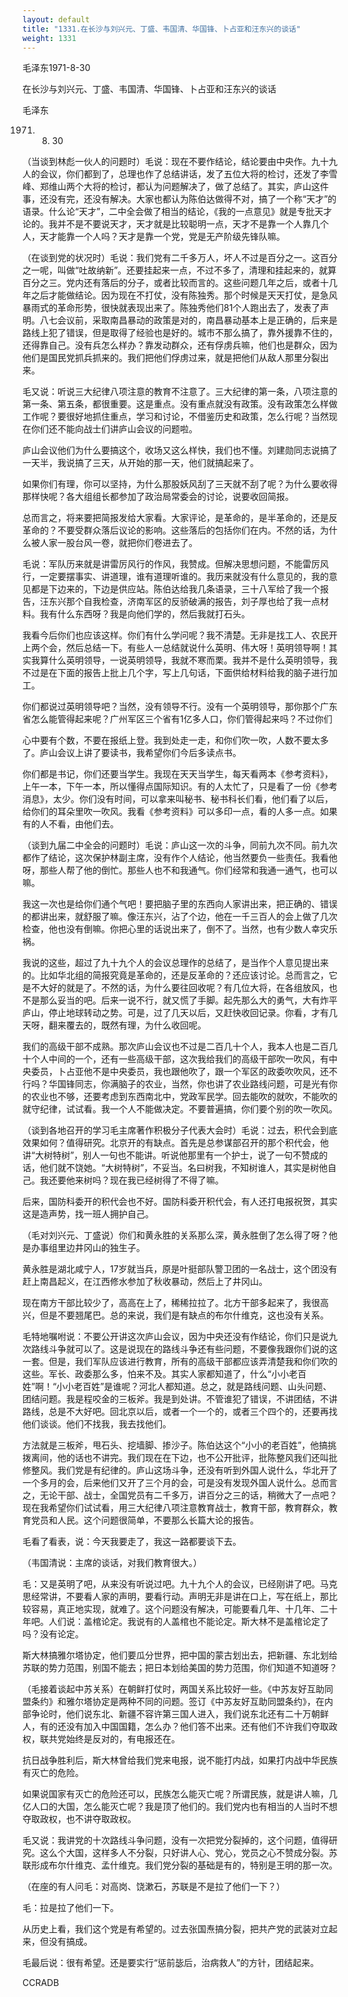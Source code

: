 ```yaml
---
layout: default
title: "1331.在长沙与刘兴元、丁盛、韦国清、华国锋、卜占亚和汪东兴的谈话"
weight: 1331
---
```


毛泽东1971-8-30

在长沙与刘兴元、丁盛、韦国清、华国锋、卜占亚和汪东兴的谈话

毛泽东

1971. 08. 30

（当谈到林彪一伙人的问题时）毛说：现在不要作结论，结论要由中央作。九十九人的会议，你们都到了，总理也作了总结讲话，发了五位大将的检讨，还发了李雪峰、郑维山两个大将的检讨，都认为问题解决了，做了总结了。其实，庐山这件事，还没有完，还没有解决。大家也都认为陈伯达做得不对，搞了一个称“天才”的语录。什么论“天才”，二中全会做了相当的结论，《我的一点意见》就是专批天才论的。我并不是不要说天才，天才就是比较聪明一点，天才不是靠一个人靠几个人，天才能靠一个人吗？天才是靠一个党，党是无产阶级先锋队嘛。

（在谈到党的状况时）毛说：我们党有二千多万人，坏人不过是百分之一。这百分之一呢，叫做“吐故纳新”。还要挂起来一点，不过不多了，清理和挂起来的，就算百分之三。党内还有落后的分子，或者比较而言的。这些问题几年之后，或者十几年之后才能做结论。因为现在不打仗，没有陈独秀。那个时候是天天打仗，是急风暴雨式的革命形势，很快就表现出来了。陈独秀他们81个人跑出去了，发表了声明。八七会议前，采取南昌暴动的政策是对的，南昌暴动基本上是正确的，后来是路线上犯了错误，但是取得了经验也是好的。城市不那么搞了，靠外援靠不住的，还得靠自己。没有兵怎么样办？靠发动群众，还有俘虏兵嘛，他们也是群众，因为他们是国民党抓兵抓来的。我们把他们俘虏过来，就是把他们从敌人那里分裂出来。

毛又说：听说三大纪律八项注意的教育不注意了。三大纪律的第一条，八项注意的第一条、第五条，都很重要。这是重点。没有重点就没有政策。没有政策怎么样做工作呢？要很好地抓住重点，学习和讨论，不借鉴历史和政策，怎么行呢？当然现在你们还不能向战士们讲庐山会议的问题啦。

庐山会议他们为什么要搞这个，收场又这么样快，我们也不懂。刘建勋同志说搞了一天半，我说搞了三天，从开始的那一天，他们就搞起来了。

如果你们有理，你可以坚持，为什么那股妖风刮了三天就不刮了呢？为什么要收得那样快呢？各大组组长都参加了政治局常委会的讨论，说要收回简报。

总而言之，将来要把简报发给大家看。大家评论，是革命的，是半革命的，还是反革命的？不要受群众落后议论的影响。这些落后的包括你们在内。不然的话，为什么被人家一股台风一卷，就把你们卷进去了。

毛说：军队历来就是讲雷厉风行的作风，我赞成。但解决思想问题，不能雷厉风行，一定要摆事实、讲道理，谁有道理听谁的。我历来就没有什么意见的，我的意见都是下边来的，下边是供应站。陈伯达给我几条语录，三十八军给了我一个报告，汪东兴那个自我检查，济南军区的反骄破满的报告，刘子厚也给了我一点材料。我有什么东西呀？我是向他们学的，然后我就打石头。

我看今后你们也应该这样。你们有什么学问呢？我不清楚。无非是找工人、农民开上两个会，然后总结一下。有些人一总结就说什么英明、伟大呀！英明领导啊！其实我算什么英明领导，一说英明领导，我就不寒而栗。我并不是什么英明领导，我不过是在下面的报告上批上几个字，写上几句话，下面供给材料给我的脑子进行加工。

你们都说过英明领导吧？当然，没有领导不行。没有一个英明领导，那你那个广东省怎么能管得起来呢？广州军区三个省有1亿多人口，你们管得起来吗？不过你们

心中要有个数，不要在报纸上登。我到处走一走，和你们吹一吹，人数不要太多了。庐山会议上讲了要读书，我希望你们今后多读点书。

你们都是书记，你们还要当学生。我现在天天当学生，每天看两本《参考资料》，上午一本，下午一本，所以懂得点国际知识。有的人太忙了，只是看了一份《参考消息》，太少。你们没有时间，可以拿来叫秘书、秘书科长们看，他们看了以后，给你们的耳朵里吹一吹风。我看《参考资料》可以多印一点，看的人多一点。如果有的人不看，由他们去。

（谈到九届二中全会的问题时）毛说：庐山这一次的斗争，同前九次不同。前九次都作了结论，这次保护林副主席，没有作个人结论，他当然要负一些责任。我看他呀，那些人帮了他的倒忙。那些人也不和我通气。你们经常和我通一通气，也可以嘛。

我这一次也是给你们通个气吧！要把脑子里的东西向人家讲出来，把正确的、错误的都讲出来，就舒服了嘛。像汪东兴，沾了个边，他在一千三百人的会上做了几次检查，他也没有倒嘛。你把心里的话说出来了，倒不了。当然，也有少数人幸灾乐祸。

我说的这些，超过了九十九个人的会议总理作的总结了，是当作个人意见提出来的。比如华北组的简报究竟是革命的，还是反革命的？还应该讨论。总而言之，它是不大好的就是了。不然的话，为什么要往回收呢？有几位大将，在各组放风，也不是那么妥当的吧。后来一说不行，就又慌了手脚。起先那么大的勇气，大有炸平庐山，停止地球转动之势。可是，过了几天以后，又赶快收回记录。你看，才有几天呀，翻来覆去的，既然有理，为什么收回呢。

我们的高级干部不成熟。那次庐山会议也不过是二百几十个人，我本人也是二百几十个人中间的一个，还有一些高级干部，这次我给我们的高级干部吹一吹风，有中央委员，卜占亚他不是中央委员，我也跟他吹了，跟一个军区的政委吹吹风，还不行吗？华国锋同志，你满脑子的农业，当然，你也讲了农业路线问题，可是光有你的农业也不够，还要考虑到东西南北中，党政军民学。回去能吹的就吹，不能吹的就守纪律，试试看。我一个人不能做决定。不要普遍搞，你们要个别的吹一吹风。

（谈到各地召开的学习毛主席著作积极分子代表大会时）毛说：过去，积代会到底效果如何？值得研究。北京开的有缺点。首先是总参谋部召开的那个积代会，他讲“大树特树”，别人一句也不能讲。听说他那里有一个护士，说了一句不赞成的话，他们就不饶她。“大树特树”，不妥当。名曰树我，不知树谁人，其实是树他自己。我还要他来树吗？现在我已经树得了不得了嘛。

后来，国防科委开的积代会也不好。国防科委开积代会，有人还打电报祝贺，其实这是造声势，找一班人拥护自己。

（毛对刘兴元、丁盛说）你们和黄永胜的关系那么深，黄永胜倒了怎么得了呀？他是办事组里边井冈山的独生子。

黄永胜是湖北咸宁人，17岁就当兵，原是叶挺部队警卫团的一名战士，这个团没有赶上南昌起义，在江西修水参加了秋收暴动，然后上了井冈山。

现在南方干部比较少了，高高在上了，稀稀拉拉了。北方干部多起来了，我很高兴，但是不要翘尾巴。总的来说，我们是有缺点的布尔什维克，这也没有关系。

毛特地嘱咐说：不要公开讲这次庐山会议，因为中央还没有作结论，你们只是说九次路线斗争就可以了。这是说现在的路线斗争还有些问题，不要像我跟你们说的这一套。但是，我们军队应该进行教育，所有的高级干部都应该弄清楚我和你们吹的这些。军长、政委那么多，怕来不及。其实人家都知道了，什么“小小老百姓”啊！“小小老百姓”是谁呢？河北人都知道。总之，就是路线问题、山头问题、团结问题。我是程咬金的三板斧。我是到处讲。不管谁犯了错误，不讲团结，不讲路线，总是不大好吧。回北京以后，或者一个一个的，或者三个四个的，还要再找他们谈谈。他们不找我，我去找他们。

方法就是三板斧，甩石头、挖墙脚、掺沙子。陈伯达这个“小小的老百姓”，他搞挑拨离间，他的话也不讲完。我们现在在下边，也不公开批评，批陈整风我们还叫批修整风。我们党是有纪律的。庐山这场斗争，还没有听到外国人说什么，华北开了一个多月的会，后来他们又开了三个月的会，可是没有发现外国人说什么。总而言之，无论干部、战士，全国党员有二千多万，讲百分之三的话，稍微大了一点吧？现在我希望你们试试看，用三大纪律八项注意教育战士，教育干部，教育群众，教育党员和人民。这个问题很简单，不要那么长篇大论的报告。

毛看了看表，说：今天我要走了，我这一路都要谈下去。

（韦国清说：主席的谈话，对我们教育很大。）

毛：又是英明了吧，从来没有听说过吧。九十九个人的会议，已经刚讲了吧。马克思经常讲，不要看人家的声明，要看行动。声明无非是讲在口上，写在纸上，那比较容易，真正地实现，就难了。这个问题没有解决，可能要看几年、十几年、二十年吧。人们说：盖棺论定。我说有的人盖棺也不能论定。斯大林不是盖棺论定了吗？没有论定。

斯大林搞雅尔塔协定，他们要瓜分世界，把中国的蒙古划出去，把新疆、东北划给苏联的势力范围，别国不能去；把日本划给美国的势力范围，你们知道不知道呀？

（毛接着谈起中苏关系）在朝鲜打仗时，两国关系比较好一些。《中苏友好互助同盟条约》和雅尔塔协定是两种不同的问题。签订《中苏友好互助同盟条约》，在内部争论时，他们说东北、新疆不容许第三国人进入，我们说东北还有二十万朝鲜人，有的还没有加入中国国籍，怎么办？他们答不出来。还有他们不许我们夺取政权，联共党始终是反对的，有电报还在。

抗日战争胜利后，斯大林曾给我们党来电报，说不能打内战，如果打内战中华民族有灭亡的危险。

如果说国家有灭亡的危险还可以，民族怎么能灭亡呢？所谓民族，就是讲人嘛，几亿人口的大国，怎么能灭亡呢？我是顶了他们的。我们党内也有相当的人当时不想夺取政权，也不讲夺取政权。

毛又说：我讲党的十次路线斗争问题，没有一次把党分裂掉的，这个问题，值得研究。这么个大国，这样多人不分裂，只好讲人心、党心，党员之心不赞成分裂。苏联形成布尔什维克、孟什维克。我们党分裂的基础是有的，特别是王明的那一次。

（在座的有人问毛：对高岗、饶漱石，苏联是不是拉了他们一下？）

毛：拉是拉了他们一下。

从历史上看，我们这个党是有希望的。过去张国焘搞分裂，把共产党的武装对立起来，但没有搞成。

毛最后说：很有希望。还是要实行“惩前毖后，治病救人”的方针，团结起来。

CCRADB

